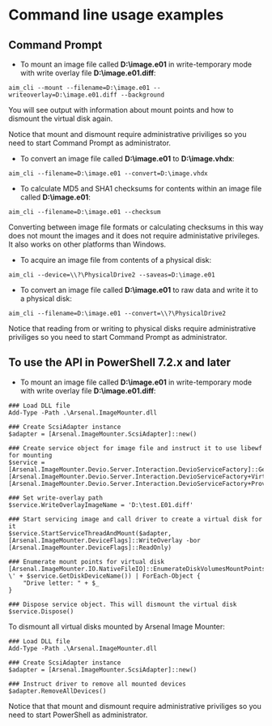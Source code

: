 Command line usage examples
===========================

Command Prompt
--------------

* To mount an image file called <b>D:\image.e01</b> in write-temporary mode
  with write overlay file <b>D:\image.e01.diff</b>:

`aim_cli --mount --filename=D:\image.e01 --writeoverlay=D:\image.e01.diff --background`

You will see output with information about mount points and how to dismount
the virtual disk again.

Notice that mount and dismount require administrative priviliges so you need
to start Command Prompt as administrator.

* To convert an image file called <b>D:\image.e01</b> to <b>D:\image.vhdx</b>:

`aim_cli --filename=D:\image.e01 --convert=D:\image.vhdx`

* To calculate MD5 and SHA1 checksums for contents within an image file called
  <b>D:\image.e01</b>:

`aim_cli --filename=D:\image.e01 --checksum`

Converting between image file formats or calculating checksums in this way
does not mount the images and it does not require administative privileges.
It also works on other platforms than Windows.

* To acquire an image file from contents of a physical disk:

`aim_cli --device=\\?\PhysicalDrive2 --saveas=D:\image.e01`

* To convert an image file called <b>D:\image.e01</b> to raw data and write it
  to a physical disk:

`aim_cli --filename=D:\image.e01 --convert=\\?\PhysicalDrive2`

Notice that reading from or writing to physical disks require administrative
priviliges so you need to start Command Prompt as administrator.

To use the API in PowerShell 7.2.x and later
--------------------------------------------

* To mount an image file called <b>D:\image.e01</b> in write-temporary mode
  with write overlay file <b>D:\image.e01.diff</b>:

```
### Load DLL file
Add-Type -Path .\Arsenal.ImageMounter.dll

### Create ScsiAdapter instance
$adapter = [Arsenal.ImageMounter.ScsiAdapter]::new()

### Create service object for image file and instruct it to use libewf for mounting
$service = [Arsenal.ImageMounter.Devio.Server.Interaction.DevioServiceFactory]::GetService('D:\test.E01', [Arsenal.ImageMounter.Devio.Server.Interaction.DevioServiceFactory+VirtualDiskAccess]::ReadOnly, [Arsenal.ImageMounter.Devio.Server.Interaction.DevioServiceFactory+ProviderType]::LibEwf)

### Set write-overlay path 
$service.WriteOverlayImageName = 'D:\test.E01.diff'

### Start servicing image and call driver to create a virtual disk for it
$service.StartServiceThreadAndMount($adapter, [Arsenal.ImageMounter.DeviceFlags]::WriteOverlay -bor [Arsenal.ImageMounter.DeviceFlags]::ReadOnly)

### Enumerate mount points for virtual disk
[Arsenal.ImageMounter.IO.NativeFileIO]::EnumerateDiskVolumesMountPoints('\\?\' + $service.GetDiskDeviceName()) | ForEach-Object {
    "Drive letter: " + $_
}

### Dispose service object. This will dismount the virtual disk
$service.Dispose()
```

To dismount all virtual disks mounted by Arsenal Image Mounter:

```
### Load DLL file
Add-Type -Path .\Arsenal.ImageMounter.dll

### Create ScsiAdapter instance
$adapter = [Arsenal.ImageMounter.ScsiAdapter]::new()

### Instruct driver to remove all mounted devices
$adapter.RemoveAllDevices()
```

Notice that that mount and dismount require administrative priviliges so you
need to start PowerShell as administrator.
